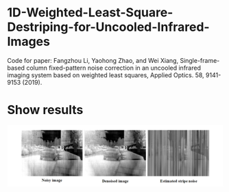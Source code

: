 # 1D-Weighted-Least-Square-Destriping-for-Uncooled-Infrared-Images
Code for paper: Fangzhou Li, Yaohong Zhao, and Wei Xiang, Single-frame-based column fixed-pattern noise correction in an uncooled infrared imaging system based on weighted least squares, Applied Optics. 58, 9141-9153 (2019).

# Show results
![image](https://github.com/LifangzhouSia/1D-Weighted-Least-Square-Destriping-for-Uncooled-Infrared-Images/blob/master/d1wls.png?raw=true)

